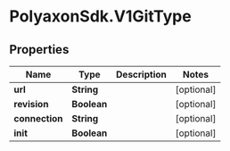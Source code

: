 # PolyaxonSdk.V1GitType

## Properties

Name | Type | Description | Notes
------------ | ------------- | ------------- | -------------
**url** | **String** |  | [optional] 
**revision** | **Boolean** |  | [optional] 
**connection** | **String** |  | [optional] 
**init** | **Boolean** |  | [optional] 


